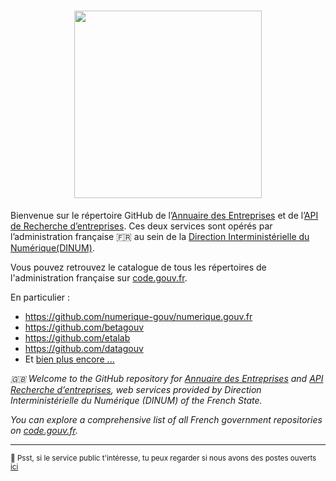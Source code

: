 

<h1 align="center">
  <img src="https://github.com/annuaire-entreprises-data-gouv-fr/.github/assets/8900205/b1fb5c11-8199-451c-a0ac-808c9bfa97cd" width="300px" />
</h1>

Bienvenue sur le répertoire GitHub de l’[Annuaire des Entreprises](https://annuaire-entreprises.data.gouv.fr/) et de l’[API de Recherche d’entreprises](https://api.gouv.fr/les-api/api-recherche-entreprises). Ces deux services sont opérés par l’administration française 🇫🇷 au sein de la [Direction Interministérielle du Numérique(DINUM)](https://www.numerique.gouv.fr/).

Vous pouvez retrouvez le catalogue de tous les répertoires de l'administration française sur [code.gouv.fr](https://code.gouv.fr/public/#/groups).

En particulier :
- https://github.com/numerique-gouv/numerique.gouv.fr
- https://github.com/betagouv
- https://github.com/etalab
- https://github.com/datagouv
- Et [bien plus encore ...](https://code.gouv.fr/public/#/groups)

*🇬🇧 Welcome to the GitHub repository for [Annuaire des Entreprises](https://annuaire-entreprises.data.gouv.fr/) and [API Recherche d’entreprises](https://api.gouv.fr/les-api/api-recherche-entreprises), web services provided by Direction Interministérielle du Numérique (DINUM) of the French State.*

*You can explore a comprehensive list of all French government repositories on [code.gouv.fr](https://code.gouv.fr/public/#/groups).*

---

<sub>🤫 Psst, si le service public t'intéresse, tu peux regarder si nous avons des postes ouverts [ici](https://www.welcometothejungle.com/cs/companies/communaute-beta-gouv/jobs)</sub>

<!--
Made with <3 in 🇫🇷
-->
